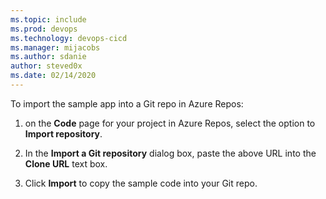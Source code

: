 ```yaml
---
ms.topic: include
ms.prod: devops
ms.technology: devops-cicd
ms.manager: mijacobs
ms.author: sdanie
author: steved0x
ms.date: 02/14/2020
---
```


To import the sample app into a Git repo in Azure Repos:

 1. on the **Code** page for your project in Azure Repos, select the option to **Import repository**.

 1. In the **Import a Git repository** dialog box, paste the above URL into the **Clone URL** text box.

 1. Click **Import** to copy the sample code into your Git repo.